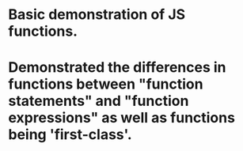 # Basic demonstration of JS functions.
# Demonstrated the differences in functions between "function statements" and "function expressions" as well as functions being 'first-class'.
